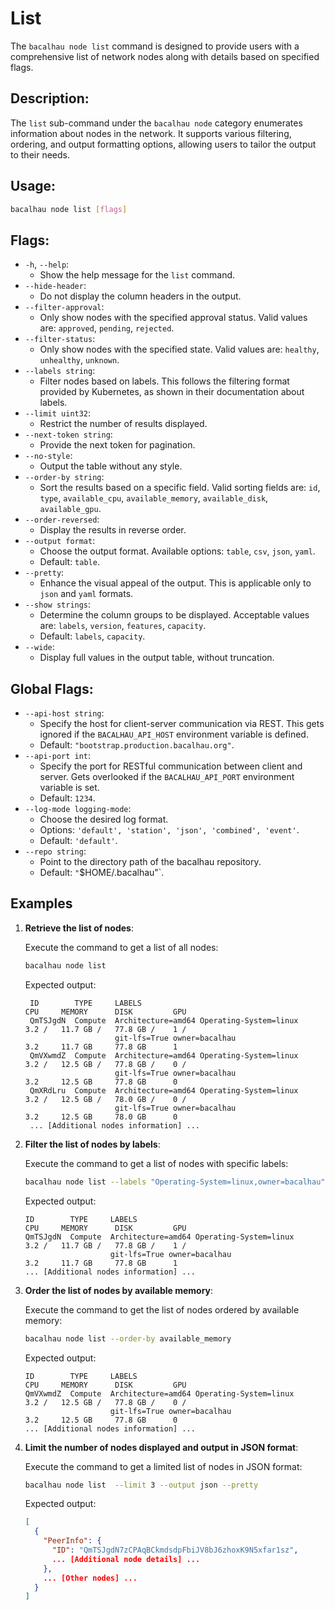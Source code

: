 # List

The `bacalhau node list` command is designed to provide users with a comprehensive list of network nodes along with details based on specified flags.

## Description:

The `list` sub-command under the `bacalhau node` category enumerates information about nodes in the network. It supports various filtering, ordering, and output formatting options, allowing users to tailor the output to their needs.

## Usage:

```bash
bacalhau node list [flags]
```

## Flags:

* `-h`, `--help`:
  * Show the help message for the `list` command.
* `--hide-header`:
  * Do not display the column headers in the output.
* `--filter-approval`:
  * Only show nodes with the specified approval status. Valid values are: `approved`, `pending`, `rejected`.
* `--filter-status`:
  * Only show nodes with the specified state. Valid values are: `healthy`, `unhealthy`, `unknown`.
* `--labels string`:
  * Filter nodes based on labels. This follows the filtering format provided by Kubernetes, as shown in their documentation about labels.
* `--limit uint32`:
  * Restrict the number of results displayed.
* `--next-token string`:
  * Provide the next token for pagination.
* `--no-style`:
  * Output the table without any style.
* `--order-by string`:
  * Sort the results based on a specific field. Valid sorting fields are: `id`, `type`, `available_cpu`, `available_memory`, `available_disk`, `available_gpu`.
* `--order-reversed`:
  * Display the results in reverse order.
* `--output format`:
  * Choose the output format. Available options: `table`, `csv`, `json`, `yaml`.
  * Default: `table`.
* `--pretty`:
  * Enhance the visual appeal of the output. This is applicable only to `json` and `yaml` formats.
* `--show strings`:
  * Determine the column groups to be displayed. Acceptable values are: `labels`, `version`, `features`, `capacity`.
  * Default: `labels`, `capacity`.
* `--wide`:
  * Display full values in the output table, without truncation.

## Global Flags:

* `--api-host string`:
  * Specify the host for client-server communication via REST. This gets ignored if the `BACALHAU_API_HOST` environment variable is defined.
  * Default: `"bootstrap.production.bacalhau.org"`.
* `--api-port int`:
  * Specify the port for RESTful communication between client and server. Gets overlooked if the `BACALHAU_API_PORT` environment variable is set.
  * Default: `1234`.
* `--log-mode logging-mode`:
  * Choose the desired log format.
  * Options: `'default', 'station', 'json', 'combined', 'event'`.
  * Default: `'default'`.
* `--repo string`:
  * Point to the directory path of the bacalhau repository.
  * Default: `"`$HOME/.bacalhau"\`.

## Examples

1.  **Retrieve the list of nodes**:

    Execute the command to get a list of all nodes:

    ```bash
    bacalhau node list
    ```

    Expected output:

    ```plaintext
     ID        TYPE     LABELS                                              CPU     MEMORY      DISK         GPU
     QmTSJgdN  Compute  Architecture=amd64 Operating-System=linux           3.2 /   11.7 GB /   77.8 GB /    1 /
                        git-lfs=True owner=bacalhau                         3.2     11.7 GB     77.8 GB      1
     QmVXwmdZ  Compute  Architecture=amd64 Operating-System=linux           3.2 /   12.5 GB /   77.8 GB /    0 /
                        git-lfs=True owner=bacalhau                         3.2     12.5 GB     77.8 GB      0
     QmXRdLru  Compute  Architecture=amd64 Operating-System=linux           3.2 /   12.5 GB /   78.0 GB /    0 /
                        git-lfs=True owner=bacalhau                         3.2     12.5 GB     78.0 GB      0
     ... [Additional nodes information] ...
    ```
2.  **Filter the list of nodes by labels**:

    Execute the command to get a list of nodes with specific labels:

    ```bash
    bacalhau node list --labels "Operating-System=linux,owner=bacalhau"
    ```

    Expected output:

    ```plaintext
    ID        TYPE     LABELS                                              CPU     MEMORY      DISK         GPU
    QmTSJgdN  Compute  Architecture=amd64 Operating-System=linux           3.2 /   11.7 GB /   77.8 GB /    1 /
                       git-lfs=True owner=bacalhau                         3.2     11.7 GB     77.8 GB      1
    ... [Additional nodes information] ...
    ```
3.  **Order the list of nodes by available memory**:

    Execute the command to get the list of nodes ordered by available memory:

    ```bash
    bacalhau node list --order-by available_memory
    ```

    Expected output:

    ```plaintext
    ID        TYPE     LABELS                                              CPU     MEMORY      DISK         GPU
    QmVXwmdZ  Compute  Architecture=amd64 Operating-System=linux           3.2 /   12.5 GB /   77.8 GB /    0 /
                       git-lfs=True owner=bacalhau                         3.2     12.5 GB     77.8 GB      0
    ... [Additional nodes information] ...
    ```
4.  **Limit the number of nodes displayed and output in JSON format**:

    Execute the command to get a limited list of nodes in JSON format:

    ```bash
    bacalhau node list  --limit 3 --output json --pretty
    ```

    Expected output:

    ```json
    [
      {
        "PeerInfo": {
          "ID": "QmTSJgdN7zCPAqBCkmdsdpFbiJV8bJ6zhoxK9N5xfar1sz",
          ... [Additional node details] ...
        },
        ... [Other nodes] ...
      }
    ]
    ```
